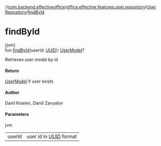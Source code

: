 //[com.backend.effectiveoffice](../../../index.md)/[office.effective.features.user.repository](../index.md)/[UserRepository](index.md)/[findById](find-by-id.md)

# findById

[jvm]\
fun [findById](find-by-id.md)(userId: [UUID](https://docs.oracle.com/javase/8/docs/api/java/util/UUID.html)): [UserModel](../../office.effective.model/-user-model/index.md)?

Retrieves user model by id

#### Return

[UserModel](../../office.effective.model/-user-model/index.md) if user exists

#### Author

Danil Kiselev, Daniil Zavyalov

#### Parameters

jvm

| | |
|---|---|
| userId | user id in [UUID](https://docs.oracle.com/javase/8/docs/api/java/util/UUID.html) format |
